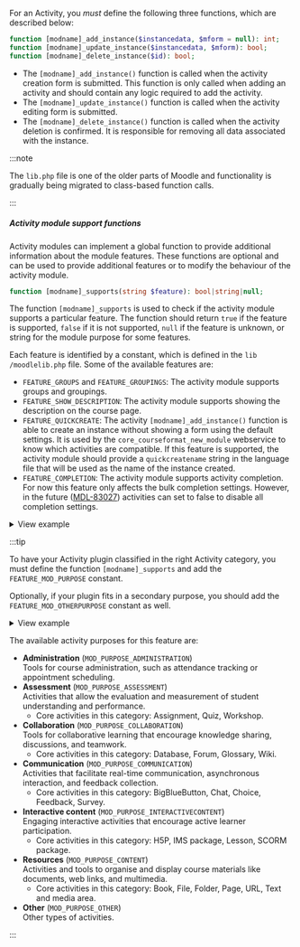 <!-- markdownlint-disable first-line-heading -->
For an Activity, you _must_ define the following three functions, which are described below:

```php title="mod/[modname]/lib.php"
function [modname]_add_instance($instancedata, $mform = null): int;
function [modname]_update_instance($instancedata, $mform): bool;
function [modname]_delete_instance($id): bool;
```

- The `[modname]_add_instance()` function is called when the activity creation form is submitted. This function is only called when adding an activity and should contain any logic required to add the activity.
- The `[modname]_update_instance()` function is called when the activity editing form is submitted.
- The `[modname]_delete_instance()` function is called when the activity deletion is confirmed. It is responsible for removing all data associated with the instance.

:::note

The `lib.php` file is one of the older parts of Moodle and functionality is gradually being migrated to class-based function calls.

:::

##### Activity module support functions

Activity modules can implement a global function to provide additional information about the module
features. These functions are optional and can be used to provide additional features or to modify the behaviour of the activity module.

```php title="mod/[modname]/lib.php"
function [modname]_supports(string $feature): bool|string|null;
```

The function `[modname]_supports` is used to check if the activity module supports a particular feature. The function should return `true` if the feature is supported, `false` if it is not supported, `null` if the feature is unknown, or string for the module purpose for some features.

Each feature is identified by a constant, which is defined in the `lib
/moodlelib.php` file. Some of the available features are:

- `FEATURE_GROUPS` and `FEATURE_GROUPINGS`: The activity module supports groups and groupings.
- `FEATURE_SHOW_DESCRIPTION`: The activity module supports showing the description on the course page.
- `FEATURE_QUICKCREATE`: The activity `[modname]_add_instance()` function is able to create an instance without showing a form using the default settings. It is used by the `core_courseformat_new_module` webservice to know which activities are compatible. If this feature is supported, the activity module should provide a `quickcreatename` string in the language file that will be used as the name of the instance created.
- `FEATURE_COMPLETION`: The activity module supports activity completion. For now this feature only affects the bulk completion settings. However, in the future ([MDL-83027](https://moodle.atlassian.net/browse/MDL-83027)) activities can set to false to disable all completion settings.

<details>
  <summary>View example</summary>
  <div>

```php
function [modname]_supports($feature) {
    return match ($feature) {
        FEATURE_GROUPS => true,
        FEATURE_GROUPINGS => true,
        FEATURE_MOD_INTRO => true,
        FEATURE_COMPLETION_TRACKS_VIEWS => true,
        FEATURE_GRADE_HAS_GRADE => true,
        FEATURE_BACKUP_MOODLE2 => true,
        FEATURE_SHOW_DESCRIPTION => true,
        FEATURE_MOD_PURPOSE => MOD_PURPOSE_COLLABORATION,
        default => null,
    };
}
```

  </div>
</details>

:::tip

To have your Activity plugin classified in the right Activity category, you must define the function `[modname]_supports` and add the `FEATURE_MOD_PURPOSE` constant.

Optionally, if your plugin fits in a secondary purpose, you should add the `FEATURE_MOD_OTHERPURPOSE` constant as well.

<details>
  <summary>View example</summary>
  <div>

```php
function [modname]_supports(string $feature) {
    return match ($feature) {
        // The rest of features should be listed here...
        FEATURE_MOD_PURPOSE => MOD_PURPOSE_COLLABORATION,
        FEATURE_MOD_OTHERPURPOSE => MOD_PURPOSE_COMMUNICATION, // Could be omitted if not needed.
        default => null,
    };
}
```

  </div>
</details>

The available activity purposes for this feature are:

- **Administration** (`MOD_PURPOSE_ADMINISTRATION`) <br/>
Tools for course administration, such as attendance tracking or appointment scheduling.
- **Assessment** (`MOD_PURPOSE_ASSESSMENT`)<br/>
Activities that allow the evaluation and measurement of student understanding and performance.<br/>
  - Core activities in this category: Assignment, Quiz, Workshop.
- **Collaboration** (`MOD_PURPOSE_COLLABORATION`)<br/>
Tools for collaborative learning that encourage knowledge sharing, discussions, and teamwork.<br/>
  - Core activities in this category: Database, Forum, Glossary, Wiki.
- **Communication** (`MOD_PURPOSE_COMMUNICATION`)<br/>
Activities that facilitate real-time communication, asynchronous interaction, and feedback collection.<br/>
  - Core activities in this category: BigBlueButton, Chat, Choice, Feedback, Survey.
- **Interactive content** (`MOD_PURPOSE_INTERACTIVECONTENT`)<br/>
Engaging interactive activities that encourage active learner participation.<br/>
  - Core activities in this category: H5P, IMS package, Lesson, SCORM package.
- **Resources** (`MOD_PURPOSE_CONTENT`)<br/>
Activities and tools to organise and display course materials like documents, web links, and multimedia.<br/>
  - Core activities in this category: Book, File, Folder, Page, URL, Text and media area.
- **Other** (`MOD_PURPOSE_OTHER`)<br/>
Other types of activities.

:::
